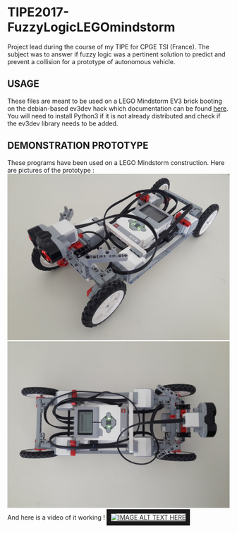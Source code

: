 # TIPE2017-FuzzyLogicLEGOmindstorm
Project lead during the course of my TIPE for CPGE TSI (France). The subject was to answer if fuzzy logic was a pertinent solution to predict and prevent a collision for a prototype of autonomous vehicle.

## USAGE
These files are meant to be used on a LEGO Mindstorm EV3 brick booting on the debian-based ev3dev hack which documentation can be found [here](http://www.ev3dev.org/ "ev3dev website").
You will need to install Python3 if it is not already distributed and check if the ev3dev library needs to be added.

## DEMONSTRATION PROTOTYPE
These programs have been used on a LEGO Mindstorm construction.
Here are pictures of the prototype :
![Alt text](Medias/Prototype.jpg?raw=true "Prototype")
![Alt text](Medias/Prototype_top.jpg?raw=true "Top view")
And here is a video of it working !
<a href="http://www.youtube.com/watch?feature=player_embedded&v=wfq2p_uJpK8" target="_blank"><img src="http://img.youtube.com/vi/wfq2p_uJpK8/0.jpg" alt="IMAGE ALT TEXT HERE" width="240" height="180" border="10" /></a>

